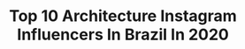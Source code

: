 ---
title: Top 10 Architecture Instagram Influencers In Brazil In 2020
description: >-
  Find top architecture Instagram influencers in Brazil in 2020. Most popular hashtags: #sky #ig #brasil #amazing.
platform: Instagram
profiles:
  - username: "romullo.castro"
    fullname: >-
      Rômullo Castro™
    location: "Brazil"
    followers: 23859
    engagement: 540
    commentsToLikes: 0.116450
    avatar: "https://scontent-hkt1-1.cdninstagram.com/v/t51.2885-19/s320x320/90955075_836257746886543_7059345815508090880_n.jpg?_nc_ht=scontent-hkt1-1.cdninstagram.com&_nc_ohc=1z-1itII1SEAX9V8kpN&oh=78df943258e3b301e0ce7d42b4be11db&oe=5EA62FC3"
    verified: false
    hashtags: ""
  - username: "isadoramonteirom"
    fullname: >-
      Isadora Machado
    location: "Brazil"
    followers: 2341
    engagement: 1535
    commentsToLikes: 0.056191
    avatar: "https://scontent-lhr8-1.cdninstagram.com/v/t51.2885-19/s320x320/70022404_949774685377029_9036379241075179520_n.jpg?_nc_ht=scontent-lhr8-1.cdninstagram.com&_nc_ohc=URvkq5vnpA4AX-sKRjy&oh=441bc94df94aec93fb2f5f5247587e4c&oe=5EB9E72B"
    verified: false
    hashtags: ""
  - username: "mfernandaa"
    fullname: >-
      Maria Fernanda Linhares
    location: "Brazil"
    followers: 61746
    engagement: 444
    commentsToLikes: 0.007579
    avatar: "https://scontent-ams4-1.cdninstagram.com/v/t51.2885-19/s320x320/75403235_2243147699322369_362166318301970432_n.jpg?_nc_ht=scontent-ams4-1.cdninstagram.com&_nc_ohc=RiaKH0n6DCEAX8noRm9&oh=7d2cbeb393a4402ff91442cdc5ad9852&oe=5EB7AC11"
    verified: false
    hashtags: "#tbt, #beach, #coletivoquemdisse, #makeup"
  - username: "renan_souto"
    fullname: >-
      R E N A N    S O U T O
    location: "Brazil"
    followers: 26171
    engagement: 220
    commentsToLikes: 0.020358
    avatar: "https://scontent-ams4-1.cdninstagram.com/v/t51.2885-19/s320x320/91157206_635017504010917_7553409342519640064_n.jpg?_nc_ht=scontent-ams4-1.cdninstagram.com&_nc_ohc=OL6u-W5XTOcAX9pWjdp&oh=c68051b732bc33c33ef27d56ab22f1b8&oe=5EBA614E"
    verified: false
    hashtags: "#gratid, #quarentena, #festver, #tbt"
  - username: "jehbola"
    fullname: >-
      jéssica linhares
    location: "Brazil"
    followers: 6581
    engagement: 1239
    commentsToLikes: 0.016300
    avatar: "https://scontent-sjc3-1.cdninstagram.com/v/t51.2885-19/10724595_733927170014515_1383410784_a.jpg?_nc_ht=scontent-sjc3-1.cdninstagram.com&_nc_ohc=9JkgbIs9UnwAX8kfvAE&oh=1424e196b9cc13101e27fc9032ae329d&oe=5EA27254"
    verified: false
    hashtags: "#timebrasil, #karate, #good, #goodvibes"
  - username: "wederson.machado"
    fullname: >-
      Wederson 🏠🌎🇧🇷Brasil
    location: "Brazil"
    followers: 12587
    engagement: 1643
    commentsToLikes: 0.172749
    avatar: "https://scontent-amt2-1.cdninstagram.com/v/t51.2885-19/s320x320/12798136_238611279812005_844578885_a.jpg?_nc_ht=scontent-amt2-1.cdninstagram.com&_nc_ohc=2y2pat2iLgQAX-2f_wa&oh=2eb3d03547eddf0b59760c387e65fdc9&oe=5EBA6366"
    verified: false
    hashtags: "#follow4follow, #great, #portugalagramas, #bnwlas"
  - username: "alerodriguescom"
    fullname: >-
      Ale Rodrigues
    location: "Brazil"
    followers: 9309
    engagement: 810
    commentsToLikes: 0.058083
    avatar: "https://scontent-ams4-1.cdninstagram.com/v/t51.2885-19/s320x320/82546242_621729338372172_573496103882719232_n.jpg?_nc_ht=scontent-ams4-1.cdninstagram.com&_nc_ohc=9IdDj5qUno0AX-cmqyA&oh=ef8981914c0a33f8be55d3f1a99b9d49&oe=5EE5B19C"
    verified: false
    hashtags: "#littlestopper, #fotografiadongaexposicao, #canon6d, #sentimentos"
  - username: "ipohboygoesplaces"
    fullname: >-
      Ken  |  Singapore 🇸🇬
    location: "Brazil"
    followers: 23456
    engagement: 294
    commentsToLikes: 0.118158
    avatar: "https://scontent-lhr8-1.cdninstagram.com/v/t51.2885-19/s320x320/69474064_382029412711965_4418637932940754944_n.jpg?_nc_ht=scontent-lhr8-1.cdninstagram.com&_nc_ohc=lHb-I3D-0QwAX9zBWOJ&oh=7f932e9bd6eed9007325f89241708b74&oe=5EBA400D"
    verified: false
    hashtags: "#ffa"
  - username: "hmcavalcanti"
    fullname: >-
      hmcavalcanti 🇧🇷
    location: "Brazil"
    followers: 9050
    engagement: 846
    commentsToLikes: 0.020456
    avatar: "https://scontent-amt2-1.cdninstagram.com/v/t51.2885-19/s320x320/67107381_458631018249201_3948109589760704512_n.jpg?_nc_ht=scontent-amt2-1.cdninstagram.com&_nc_ohc=HetidZ-bmRMAX9vWS8b&oh=e973cc1fcdb580a3128d88061b084a75&oe=5EBB9C3F"
    verified: false
    hashtags: "#keywestflorida"
  - username: "isayweinfeld"
    fullname: >-
      isayweinfeld
    location: "Brazil"
    followers: 87729
    engagement: 173
    commentsToLikes: 0.019251
    avatar: "https://scontent-ams4-1.cdninstagram.com/v/t51.2885-19/s320x320/39397347_668540486865423_3412873222054477824_n.jpg?_nc_ht=scontent-ams4-1.cdninstagram.com&_nc_ohc=Jh46-EhelykAX9GiaiH&oh=d2eedba5b6f3aa5b17318babc07c6da0&oe=5EBA4E40"
    verified: false
    hashtags: ""
---